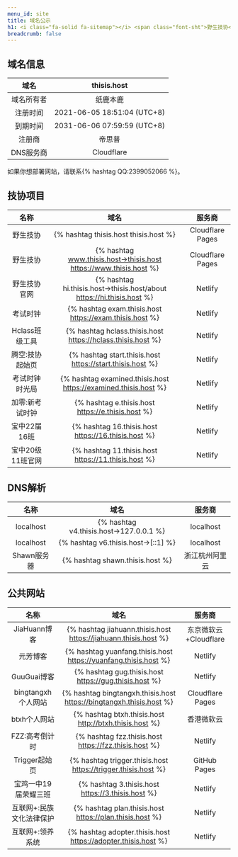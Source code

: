 ```yaml
---
menu_id: site
title: 域名公示
h1: <i class="fa-solid fa-sitemap"></i> <span class="font-sht">野生技协</span>域名使用情况（下挂站点）
breadcrumb: false
---
```


## 域名信息

|    域名    |         thisis.host         |
| :--------: | :-------------------------: |
| 域名所有者 |          纸鹿本鹿           |
|  注册时间  | 2021-06-05 18:51:04 (UTC+8) |
|  到期时间  | 2031-06-06 07:59:59 (UTC+8) |
|   注册商   |           帝思普            |
| DNS服务商  |         Cloudflare          |

如果你想部署网站，请联系{% hashtag QQ:2399052066 %}。

## <span class="font-sht">技协</span>项目

|       名称       |                                 域名                                  |      服务商      |
| :--------------: | :-------------------------------------------------------------------: | :--------------: |
|     野生技协     |                 {% hashtag thisis.host thisis.host %}                 | Cloudflare Pages |
|     野生技协     |   {% hashtag www.thisis.host→thisis.host https://www.thisis.host %}   | Cloudflare Pages |
|   野生技协官网   | {% hashtag hi.thisis.host→thisis.host/about https://hi.thisis.host %} |     Netlify      |
|     考试时钟     |        {% hashtag exam.thisis.host https://exam.thisis.host %}        |     Netlify      |
|  Hclass班级工具  |      {% hashtag hclass.thisis.host https://hclass.thisis.host %}      |     Netlify      |
| 腾空:技协起始页  |       {% hashtag start.thisis.host https://start.thisis.host %}       |     Netlify      |
|  考试时钟时光局  |    {% hashtag examined.thisis.host https://examined.thisis.host %}    |     Netlify      |
| 加零:新考试时钟  |           {% hashtag e.thisis.host https://e.thisis.host %}           |     Netlify      |
|   宝中22届16班   |          {% hashtag 16.thisis.host https://16.thisis.host %}          |     Netlify      |
| 宝中20级11班官网 |          {% hashtag 11.thisis.host https://11.thisis.host %}          |     Netlify      |

## DNS解析

|    名称     |                  域名                  |     服务商     |
| :---------: | :------------------------------------: | :------------: |
|  localhost  | {% hashtag v4.thisis.host→127.0.0.1 %} |   localhost    |
|  localhost  |   {% hashtag v6.thisis.host→[::1] %}   |   localhost    |
| Shawn服务器 |    {% hashtag shawn.thisis.host %}     | 浙江杭州阿里云 |

## 公共网站

|           名称           |                                域名                                 |        服务商         |
| :----------------------: | :-----------------------------------------------------------------: | :-------------------: |
|       JiaHuann博客       |   {% hashtag jiahuann.thisis.host https://jiahuann.thisis.host %}   | 东京微软云+Cloudflare |
|         元芳博客         |   {% hashtag yuanfang.thisis.host https://yuanfang.thisis.host %}   |        Netlify        |
|       GuuGuai博客        |        {% hashtag gug.thisis.host https://gug.thisis.host %}        |        Netlify        |
|    bingtangxh个人网站    | {% hashtag bingtangxh.thisis.host https://bingtangxh.thisis.host %} |   Cloudflare Pages    |
|       btxh个人网站       |       {% hashtag btxh.thisis.host http://btxh.thisis.host %}        |      香港微软云       |
|      FZZ:高考倒计时      |        {% hashtag fzz.thisis.host https://fzz.thisis.host %}        |        Netlify        |
|      Trigger起始页       |    {% hashtag trigger.thisis.host https://trigger.thisis.host %}    |     GitHub Pages      |
|   宝鸡一中19届荣耀三班   |          {% hashtag 3.thisis.host https://3.thisis.host %}          |        Netlify        |
| 互联网+:民族文化法律保护 |       {% hashtag plan.thisis.host https://plan.thisis.host %}       |        Netlify        |
|     互联网+:领养系统     |    {% hashtag adopter.thisis.host https://adopter.thisis.host %}    |        Netlify        |
